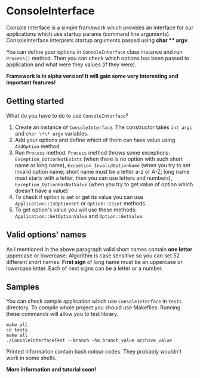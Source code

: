 ConsoleInterface
================

Console Interface is a simple framework which provides an interface for our applications which use startup params (command line arguments). ConsoleInterface interprets startup arguments passed using __char \*\* argv__.

You can define your options in `ConsoleInterface` class instance and run `Process()` method. Then you can check which options has been passed to application and what were they values (if they were).

__Framework is in alpha version! It will gain some very interesting and important features!__

Getting started
---------------

What do you have to do to use `ConsoleInterface`?

1. Create an instance of `ConsoleInterface`. The constructor takes `int argc` and `char \*\* argv` variables.
2. Add your options and define which of them can have value using `AddOption` method.
3. Run `Process` method. `Process` method throws some exceptions: `Exception_OptionNotExists` (when there is no option with such short name or long name), `Excpetion_InvalidOptionName` (when you try to set invalid option name; short name must be a letter a-z or A-Z; long name must starts with a letter, then you can use letters and numbers), `Exception_OptionHasNotValue` (when you try to get value of option which doesn't have a value)
4. To check if option is set or get its value you can use `Application::IsOptionSet` or `Option::Isset` methods.
5. To get option's value you will use these methods: `Application::GetOptionValue` and `Option::GetValue`.

Valid options' names
--------------------

As I mentioned in the above paragraph valid short names contain __one letter__ uppercase or lowercase. Algorithm is case sensitive so you can set 52 different short names. __First sign__ of long name must be an uppercase or lowercase letter. Each of next signs can be a letter or a number.

Samples
-------

You can check sample application which use `ConsoleInterface` in `tests` directory. To compile whole project you should use Makefiles. Running these commands will allow you to test library.

	make all
	cd tests
	make all
	./ConsoleInterfaceTest --branch -ha branch_value archive_value

Printed information contain bash colour codes. They probably wouldn't work in some shells.

__More information and tutorial soon!__

